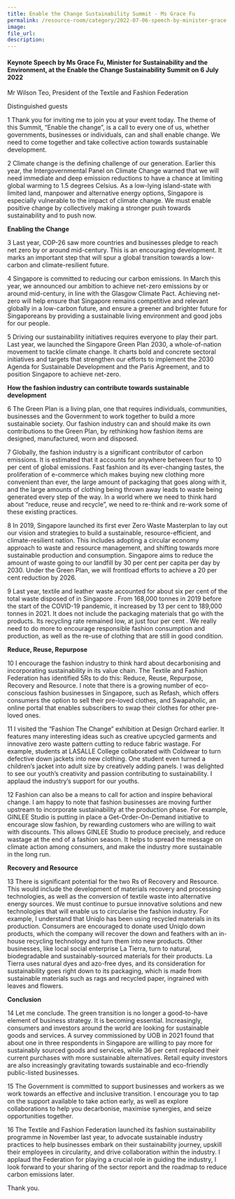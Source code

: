 ```yaml
---
title: Enable the Change Sustainability Summit - Ms Grace Fu
permalink: /resource-room/category/2022-07-06-speech-by-minister-grace-fu-at-the-enable-the-change-sustainability-summit/
image:
file_url:
description:
---
```


#### Keynote Speech by Ms Grace Fu, Minister for Sustainability and the Environment, at the Enable the Change Sustainability Summit on 6 July 2022

Mr Wilson Teo, President of the Textile and Fashion Federation

Distinguished guests

1 Thank you for inviting me to join you at your event today. The theme of this Summit, “Enable the change”, is a call to every one of us, whether governments, businesses or individuals, can and shall enable change. We need to come together and take collective action towards sustainable development.  

2 Climate change is the defining challenge of our generation. Earlier this year, the Intergovernmental Panel on Climate Change warned that we will need immediate and deep emission reductions to have a chance at limiting global warming to 1.5 degrees Celsius. As a low-lying island-state with limited land, manpower and alternative energy options, Singapore is especially vulnerable to the impact of climate change. We must enable positive change by collectively making a stronger push towards sustainability and to push now.  

**Enabling the Change**

3 Last year, COP-26 saw more countries and businesses pledge to reach net zero by or around mid-century. This is an encouraging development. It marks an important step that will spur a global transition towards a low-carbon and climate-resilient future.   

4 Singapore is committed to reducing our carbon emissions. In March this year, we announced our ambition to achieve net-zero emissions by or around mid-century, in line with the Glasgow Climate Pact. Achieving net-zero will help ensure that Singapore remains competitive and relevant globally in a low-carbon future, and ensure a greener and brighter future for Singaporeans by providing a sustainable living environment and good jobs for our people.  

5 Driving our sustainability initiatives requires everyone to play their part. Last year, we launched the Singapore Green Plan 2030, a whole-of-nation movement to tackle climate change. It charts bold and concrete sectoral initiatives and targets that strengthen our efforts to implement the 2030 Agenda for Sustainable Development and the Paris Agreement, and to position Singapore to achieve net-zero.   

**How the fashion industry can contribute towards sustainable development**

6 The Green Plan is a living plan, one that requires individuals, communities, businesses and the Government to work together to build a more sustainable society. Our fashion industry can and should make its own contributions to the Green Plan, by rethinking how fashion items are designed, manufactured, worn and disposed.  

7 Globally, the fashion industry is a significant contributor of carbon emissions. It is estimated that it accounts for anywhere between four to 10 per cent of global emissions. Fast fashion and its ever-changing tastes, the proliferation of e-commerce which makes buying new clothing more convenient than ever, the large amount of packaging that goes along with it, and the large amounts of clothing being thrown away leads to waste being generated every step of the way. In a world where we need to think hard about “reduce, reuse and recycle”, we need to re-think and re-work some of these existing practices.  

8 In 2019, Singapore launched its first ever Zero Waste Masterplan to lay out our vision and strategies to build a sustainable, resource-efficient, and climate-resilient nation. This includes adopting a circular economy approach to waste and resource management, and shifting towards more sustainable production and consumption. Singapore aims to reduce the amount of waste going to our landfill by 30 per cent per capita per day by 2030. Under the Green Plan, we will frontload efforts to achieve a 20 per cent reduction by 2026.  

9 Last year, textile and leather waste accounted for about six per cent of the total waste disposed of in Singapore . From 168,000 tonnes in 2019 before the start of the COVID-19 pandemic, it increased by 13 per cent to 189,000 tonnes in 2021. It does not include the packaging materials that go with the products. Its recycling rate remained low, at just four per cent . We really need to do more to encourage responsible fashion consumption and production, as well as the re-use of clothing that are still in good condition.  

**Reduce, Reuse, Repurpose**

10 I encourage the fashion industry to think hard about decarbonising and incorporating sustainability in its value chain. The Textile and Fashion Federation has identified 5Rs to do this: Reduce, Reuse, Repurpose, Recovery and Resource. I note that there is a growing number of eco-conscious fashion businesses in Singapore, such as Refash, which offers consumers the option to sell their pre-loved clothes, and Swapaholic, an online portal that enables subscribers to swap their clothes for other pre-loved ones.   

11 I visited the “Fashion The Change” exhibition at Design Orchard earlier. It features many interesting ideas such as creative upcycled garments and innovative zero waste pattern cutting to reduce fabric wastage. For example, students at LASALLE College collaborated with Coldwear to turn defective down jackets into new clothing. One student even turned a children’s jacket into adult size by creatively adding panels. I was delighted to see our youth’s creativity and passion contributing to sustainability. I applaud the industry’s support for our youths.  

12 Fashion can also be a means to call for action and inspire behavioral change. I am happy to note that fashion businesses are moving further upstream to incorporate sustainability at the production phase. For example, GINLEE Studio is putting in place a Get-Order-On-Demand initiative to encourage slow fashion, by rewarding customers who are willing to wait with discounts. This allows GINLEE Studio to produce precisely, and reduce wastage at the end of a fashion season. It helps to spread the message on climate action among consumers, and make the industry more sustainable in the long run.     

**Recovery and Resource**

13 There is significant potential for the two Rs of Recovery and Resource. This would include the development of materials recovery and processing technologies, as well as the conversion of textile waste into alternative energy sources. We must continue to pursue innovative solutions and new technologies that will enable us to circularise the fashion industry. For example, I understand that Uniqlo has been using recycled materials in its production. Consumers are encouraged to donate used Uniqlo down products, which the company will recover the down and feathers with an in-house recycling technology and turn them into new products. Other businesses, like local social enterprise La Tierra, turn to natural, biodegradable and sustainably-sourced materials for their products. La Tierra uses natural dyes and azo-free dyes, and its consideration for sustainability goes right down to its packaging, which is made from sustainable materials such as rags and recycled paper, ingrained with leaves and flowers.    

**Conclusion**

14 Let me conclude. The green transition is no longer a good-to-have element of business strategy. It is becoming essential. Increasingly, consumers and investors around the world are looking for sustainable goods and services. A survey commissioned by UOB in 2021 found that about one in three respondents in Singapore are willing to pay more for sustainably sourced goods and services, while 36 per cent replaced their current purchases with more sustainable alternatives. Retail equity investors are also increasingly gravitating towards sustainable and eco-friendly public-listed businesses.   

15 The Government is committed to support businesses and workers as we work towards an effective and inclusive transition. I encourage you to tap on the support available to take action early, as well as explore collaborations to help you decarbonise, maximise synergies, and seize opportunities together.  

16 The Textile and Fashion Federation launched its fashion sustainability programme in November last year, to advocate sustainable industry practices to help businesses embark on their sustainability journey, upskill their employees in circularity, and drive collaboration within the industry. I applaud the Federation for playing a crucial role in guiding the industry, I look forward to your sharing of the sector report and the roadmap to reduce carbon emissions later.  

Thank you.    
